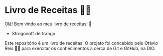 # Livro de Receitas :woman_cook:

Olá! Bem vindo ao meu livro de receitas! :shallow_pan_of_food:

- Strogonoff de frango



Este repositório é um livro de receitas. O projeto foi concebido pelo Otávio Reis :man_technologist: para exercitar os conhecimentos a cerca de Git e GitHub, na DIO.

